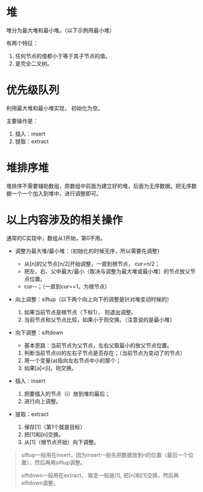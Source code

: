 # 堆

堆分为最大堆和最小堆。（以下示例用最小堆）

有两个特征：

1. 任何节点的值都小于等于其子节点的值。
2. 是完全二叉树。



# 优先级队列

利用最大堆和最小堆实现， 初始化为空。

主要操作是：

1. 插入：insert
2. 提取：extract



# 堆排序堆

堆排序不需要辅助数组，原数组中前面为建立好的堆，后面为无序数据。把无序数据一个一个加入到堆中，进行调整即可。



# 以上内容涉及的相关操作

通常的C实现中，数组从1开始，第0不用。

* 调整为最大堆/最小堆：（初始化的时候无序，所以需要先调整）
  * 从[n]的父节点[n/2]开始调整，一直到根节点， cur=n/2；
  * 把左、右、父中最大/最小（取决与调整为最大堆或最小堆）的节点放父节点位置。
  * cur--；（一直到cur==1，为根节点）


* 向上调整：siftup（以下两个向上向下的调整是针对堆变动时候的）

  1. 如果当前节点是根节点（下标1）， 则退出调整。
  2. 当前节点和父节点比较，如果小于则交换。（注意说的是最小堆）

* 向下调整：siftdown

  * 基本思路：当前节点为父节点，左右父取最小的放父节点位置。

  1. 判断当前节点(i)的左右子节点是否存在；（当前节点为变动了的节点）
  2. 用一个变量(a)指向左右节点中小的那个；
  3. 如果[a]<[i]，则交换。

* 插入：insert
  1. 把要插入的节点（i）放到堆的最后；
  2. 进行向上调整。

* 提取：extract
  1. 保存[1]（第1个就是目标）
  2. 把[1]和[n]交换。
  3. 从[1]（根节点开始）向下调整。



> siftup一般用在insert，因为insert一般先把数据放到n的位置（最后一个位置），然后再用siftup调整。
>
> siftdown一般用在extract， 取走一般是[1], 把[n]和[1]交换，然后再siftdown调整。